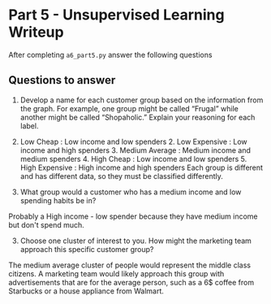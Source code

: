# Part 5 - Unsupervised Learning Writeup

After completing `a6_part5.py` answer the following questions

## Questions to answer

1. Develop a name for each customer group based on the information from the graph. For example, one group might be called “Frugal” while another might be called “Shopaholic.” Explain your reasoning for each label.

1. Low Cheap : Low income and low spenders 2. Low Expensive : Low income and high spenders 3. Medium Average : Medium income and medium spenders 4. High Cheap : Low income and low spenders 5. High Expensive : High income and high spenders
Each group is different and has different data, so they must be classified differently.

2. What group would a customer who has a medium income and low spending habits be in?

Probably a High income - low spender because they have medium income but don't spend much.

3. Choose one cluster of interest to you. How might the marketing team approach this specific customer group?

The medium average cluster of people would represent the middle class citizens. A marketing team would likely approach this group with advertisements that are for the average person, such as a 6$ coffee from Starbucks or a house appliance from Walmart.